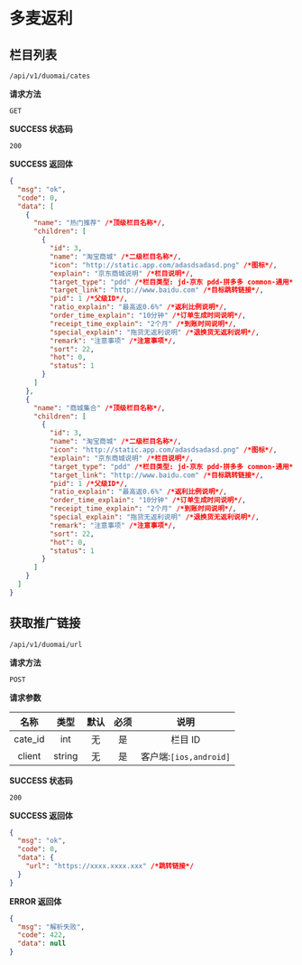 # 多麦返利

## 栏目列表

`/api/v1/duomai/cates`

**请求方法**

`GET`

**SUCCESS 状态码**

`200`

**SUCCESS 返回体**

```json
{
  "msg": "ok",
  "code": 0,
  "data": [
    {
      "name": "热门推荐" /*顶级栏目名称*/,
      "children": [
        {
          "id": 3,
          "name": "淘宝商城" /*二级栏目名称*/,
          "icon": "http://static.app.com/adasdsadasd.png" /*图标*/,
          "explain": "京东商城说明" /*栏目说明*/,
          "target_type": "pdd" /*栏目类型: jd-京东 pdd-拼多多 common-通用*/,
          "target_link": "http://www.baidu.com" /*目标跳转链接*/,
          "pid": 1 /*父级ID*/,
          "ratio_explain": "最高返0.6%" /*返利比例说明*/,
          "order_time_explain": "10分钟" /*订单生成时间说明*/,
          "receipt_time_explain": "2个月" /*到账时间说明*/,
          "special_explain": "拖货无返利说明" /*退换货无返利说明*/,
          "remark": "注意事项" /*注意事项*/,
          "sort": 22,
          "hot": 0,
          "status": 1
        }
      ]
    },
    {
      "name": "商城集合" /*顶级栏目名称*/,
      "children": [
        {
          "id": 3,
          "name": "淘宝商城" /*二级栏目名称*/,
          "icon": "http://static.app.com/adasdsadasd.png" /*图标*/,
          "explain": "京东商城说明" /*栏目说明*/,
          "target_type": "pdd" /*栏目类型: jd-京东 pdd-拼多多 common-通用*/,
          "target_link": "http://www.baidu.com" /*目标跳转链接*/,
          "pid": 1 /*父级ID*/,
          "ratio_explain": "最高返0.6%" /*返利比例说明*/,
          "order_time_explain": "10分钟" /*订单生成时间说明*/,
          "receipt_time_explain": "2个月" /*到账时间说明*/,
          "special_explain": "拖货无返利说明" /*退换货无返利说明*/,
          "remark": "注意事项" /*注意事项*/,
          "sort": 22,
          "hot": 0,
          "status": 1
        }
      ]
    }
  ]
}
```

## 获取推广链接

`/api/v1/duomai/url`

**请求方法**

`POST`

**请求参数**

|  名称   |  类型  | 默认 | 必须 |          说明          |
| :-----: | :----: | :--: | :--: | :--------------------: |
| cate_id |  int   |  无  |  是  |        栏目 ID         |
| client  | string |  无  |  是  | 客户端:`[ios,android]` |

**SUCCESS 状态码**

`200`

**SUCCESS 返回体**

```json
{
  "msg": "ok",
  "code": 0,
  "data": {
    "url": "https://xxxx.xxxx.xxx" /*跳转链接*/
  }
}
```

**ERROR 返回体**

```json
{
  "msg": "解析失败",
  "code": 422,
  "data": null
}
```
